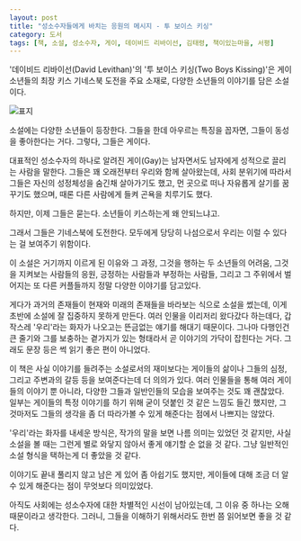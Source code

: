```yaml
---
layout: post
title: "성소수자들에게 바치는 응원의 메시지 - 투 보이스 키싱"
category: 도서
tags: [책, 소설, 성소수자, 게이, 데이비드 리바이선, 김태령, 책이있는마을, 서평]
---
```


'데이비드 리바이선(David Levithan)'의
'투 보이스 키싱(Two Boys Kissing)'은
게이 소년들의 최장 키스 기네스북 도전을 주요 소재로,
다양한 소년들의 이야기를 담은 소설이다.

![표지](https://lh3.googleusercontent.com/lDI6VZv-0GNfQikIydemfhw7bwiULyOcg9nHDWbLCXjYvHGCneeU3jrC_TCCQcTVQ_i5pP_4twYIcw=s480)

소설에는 다양한 소년들이 등장한다.
그들을 한데 아우르는 특징을 꼽자면,
그들이 동성을 좋아한다는 거다.
그렇다, 그들은 게이다.

대표적인 성소수자의 하나로 알려진 게이(Gay)는
남자면서도 남자에게 성적으로 끌리는 사람을 말한다.
그들은 꽤 오래전부터 우리와 함께 살아왔는데,
사회 분위기에 따라서
그들은 자신의 성정체성을 숨긴채 살아가기도 했고,
먼 곳으로 떠나 자유롭게 살기를 꿈꾸기도 했으며,
때론 다른 사람에게 들켜 곤욕을 치루기도 했다.

하지만, 이제 그들은 묻는다.
소년들이 키스하는게 왜 안되느냐고.

그래서 그들은 기네스북에 도전한다.
모두에게 당당히 나섬으로서
우리는 이럴 수 있다는 걸 보여주기 위함이다.

이 소설은 거기까지 이르게 된 이유와 그 과정,
그것을 행하는 두 소년들의 어려움,
그것을 지켜보는 사람들의 응원,
긍정하는 사람들과 부정하는 사람들,
그리고 그 주위에서 벌어지는 또 다른 커플들까지
정말 다양한 이야기를 담고있다.

게다가 과거의 존재들이
현재와 미래의 존재들을 바라보는 식으로 소설을 썼는데,
이게 초반에 소설에 잘 집중하지 못하게 만든다.
여러 인물을 이리저리 왔다갔다 하는데다,
갑작스레 '우리'라는 화자가 나오고는 뜬금없는 얘기를 해대기 때문이다.
그나마 다행인건 큰 줄기와 그를 보충하는 곁가지가 있는 형태라서
곧 이야기의 가닥이 잡힌다는 거다.
그래도 문장 등은 썩 읽기 좋은 편이 아니었다.

이 책은 사실 이야기를 들려주는 소설로서의 재미보다는
게이들의 삶이나 그들의 심정, 그리고 주변과의 갈등 등을 보여준다는데 더 의의가 있다.
여러 인물들을 통해 여러 게이들의 이야기 뿐 아니라,
다양한 그들과 일반인들의 모습을 보여주는 것도 꽤 괜찮았다.
일부는 게이들의 특정 이야기를 하기 위해 굳이 덧붙인 것 같은 느낌도 들긴 했지만,
그것마저도 그들의 생각을 좀 더 따라가볼 수 있게 해준다는 점에서 나쁘지는 않았다.

'우리'라는 화자를 내세운 방식은,
작가의 말을 보면 나름 의미는 있었던 것 같지만,
사실 소설을 볼 때는 그런게 별로 와닿지 않아서
좋게 얘기할 순 없을 것 같다.
그냥 일반적인 소설 형식을 택하는게 더 좋았을 것 같다.

이야기도 끝내 풀리지 않고 남은 게 있어 좀 아쉽기도 했지만,
게이들에 대해 조금 더 알 수 있게 해준다는 점이 무엇보다 의미있었다.

아직도 사회에는 성소수자에 대한 차별적인 시선이 남아있는데,
그 이유 중 하나는 오해 때문이라고 생각한다.
그러니, 그들을 이해하기 위해서라도 한번 쯤 읽어보면 좋을 것 같다.
